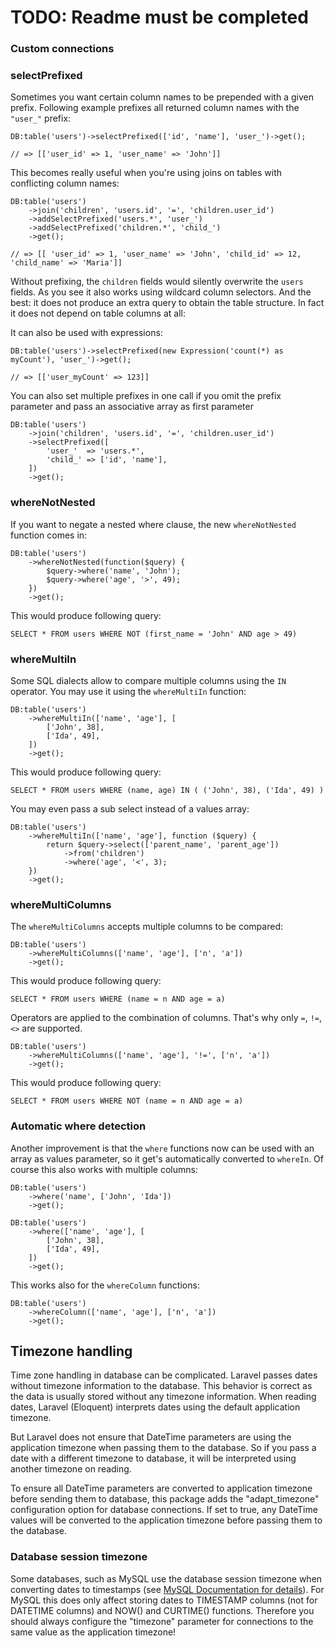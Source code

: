 # TODO:  Readme must be completed

### Custom connections


### selectPrefixed

Sometimes you want certain column names to be prepended with a given prefix. Following
example prefixes all returned column names with the `"user_"` prefix:

	DB:table('users')->selectPrefixed(['id', 'name'], 'user_')->get();
	
	// => [['user_id' => 1, 'user_name' => 'John']]
	
This becomes really useful when you're using joins on tables with conflicting column names:

	DB:table('users')
		->join('children', 'users.id', '=', 'children.user_id')
		->addSelectPrefixed('users.*', 'user_')
		->addSelectPrefixed('children.*', 'child_')
		->get();
	
	// => [[ 'user_id' => 1, 'user_name' => 'John', 'child_id' => 12, 'child_name' => 'Maria']]
	
Without prefixing, the `children` fields would silently overwrite the `users` fields.
As you see it also works using wildcard column selectors. And the best: it does
not produce an extra query to obtain the table structure. In fact it does not depend on
table columns at all:
 
It can also be used with expressions:

	DB:table('users')->selectPrefixed(new Expression('count(*) as myCount'), 'user_')->get();
	
	// => [['user_myCount' => 123]]
	
	
You can also set multiple prefixes in one call if you omit the prefix parameter and pass an
associative array as first parameter

	DB:table('users')
		->join('children', 'users.id', '=', 'children.user_id')
		->selectPrefixed([
			'user_'  => 'users.*',
			'child_' => ['id', 'name'],
		])
		->get();
	
	
### whereNotNested

If you want to negate a nested where clause, the new `whereNotNested` function comes in:

	DB:table('users')
		->whereNotNested(function($query) {
			$query->where('name', 'John');
			$query->where('age', '>', 49);
		})
		->get();
    		
This would produce following query:

	SELECT * FROM users WHERE NOT (first_name = 'John' AND age > 49) 
	
	
### whereMultiIn

Some SQL dialects allow to compare multiple columns using the `IN` operator. You may use
it using the `whereMultiIn` function:

	DB:table('users')
		->whereMultiIn(['name', 'age'], [
			['John', 38],
			['Ida', 49],
		])
		->get();
		
This would produce following query:

	SELECT * FROM users WHERE (name, age) IN ( ('John', 38), ('Ida', 49) )
	
You may even pass a sub select instead of a values array:

	DB:table('users')
		->whereMultiIn(['name', 'age'], function ($query) {
			return $query->select(['parent_name', 'parent_age'])
				->from('children')
				->where('age', '<', 3);
		})
		->get();


### whereMultiColumns

The `whereMultiColumns` accepts multiple columns to be compared:

	DB:table('users')
		->whereMultiColumns(['name', 'age'], ['n', 'a'])
		->get();

This would produce following query:

	SELECT * FROM users WHERE (name = n AND age = a)
	
Operators are applied to the combination of columns. That's why only `=`, `!=`, `<>` are
supported.

	DB:table('users')
		->whereMultiColumns(['name', 'age'], '!=', ['n', 'a'])
		->get();
	
This would produce following query:

	SELECT * FROM users WHERE NOT (name = n AND age = a)
	
	
### Automatic where detection

Another improvement is that the `where` functions now can be used with an array as
values parameter, so it get's automatically converted to `whereIn`. Of course this
also works with multiple columns:

	DB:table('users')
		->where('name', ['John', 'Ida'])
		->get();
		
	DB:table('users')
		->where(['name', 'age'], [
			['John', 38],
			['Ida', 49],
		])
		->get();
		
This works also for the `whereColumn` functions:

	DB:table('users')
		->whereColumn(['name', 'age'], ['n', 'a'])
		->get();
		
		
## Timezone handling

Time zone handling in database can be complicated. Laravel passes dates without timezone
information to the database. This behavior is correct as the data is usually stored without
any timezone information. When reading dates, Laravel (Eloquent) interprets dates using the
default application timezone.

But Laravel does not ensure that DateTime parameters are using the application timezone when
passing them to the database. So if you pass a date with a different timezone to database, it
will be interpreted using another timezone on reading.

To ensure all DateTime parameters are converted to application timezone before sending them to
database, this package adds the "adapt_timezone" configuration option for database connections.
If set to true, any DateTime values will be converted to the application timezone before passing
them to the database.

### Database session timezone
Some databases, such as MySQL use the database session timezone when converting dates to
timestamps (see [MySQL Documentation for details](https://dev.mysql.com/doc/refman/8.0/en/datetime.html)).
For MySQL this does only affect storing dates to TIMESTAMP columns (not for DATETIME columns) and
NOW() and CURTIME() functions. Therefore you should always configure the "timezone" parameter
for connections to the same value as the application timezone!